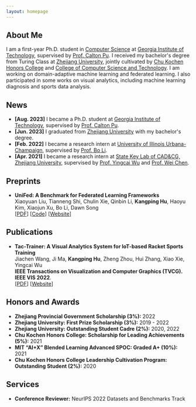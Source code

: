 ```yaml
---
layout: homepage
---
```


## About Me

I am a first-year Ph.D. student in [Computer Science](https://scs.gatech.edu) at [Georgia Institute of Technology](https://gatech.edu), supervised by [Prof. Calton Pu](https://www.cc.gatech.edu/~calton). I received my bachelor's degree from Turing Class at [Zhejiang University](https://www.zju.edu.cn/english), jointly cultivated by [Chu Kochen Honors College](http://ckc.zju.edu.cn/ckcen) and [College of Computer Science and Technology](http://www.en.cs.zju.edu.cn). I am working on domain-adaptive machine learning and federated learning. I also participated in some works on visual analytics, including machine learning diagnosis and sports data analysis.

## News

- **[Aug. 2023]** I became a Ph.D. student at [Georgia Institute of Technology](https://gatech.edu), supervised by [Prof. Calton Pu](https://www.cc.gatech.edu/~calton).
- **[Jun. 2023]** I graduated from [Zhejiang University](https://www.zju.edu.cn/english) with my bachelor's degree.
- **[Feb. 2022]** I became a research intern at [University of Illinois Urbana-Champaign](https://illinois.edu), supervised by [Prof. Bo Li](https://aisecure.github.io).
- **[Apr. 2021]** I became a research intern at [State Key Lab of CAD&CG, Zhejiang University](http://www.cad.zju.edu.cn/english.html), supervised by [Prof. Yingcai Wu](http://www.ycwu.org) and [Prof. Wei Chen](http://www.cad.zju.edu.cn/chenwei).

## Preprints

- **UniFed: A Benchmark for Federated Learning Frameworks**
  <br>
  Xiaoyuan Liu, Tianneng Shi, Chulin Xie, Qinbin Li, **Kangping Hu**, Haoyu Kim, Xiaojun Xu, Bo Li, Dawn Song
  <br>
  [[PDF](https://arxiv.org/pdf/2207.10308.pdf)] [[Code](https://github.com/AI-secure/FLBenchmark-toolkit)] [[Website](https://unifedbenchmark.github.io)]

## Publications

- **Tac-Trainer: A Visual Analytics System for IoT-based Racket Sports Training**
  <br>
  Jiachen Wang, Ji Ma, **Kangping Hu**, Zheng Zhou, Hui Zhang, Xiao Xie, Yingcai Wu
  <br>
  **IEEE Transactions on Visualization and Computer Graphics (TVCG). IEEE VIS 2022**.
  <br>
  [[PDF](https://zjuidg.org/source/projects/TacTrainer/TacTrainer.pdf)] [[Website](https://zjuidg.org/publications/TacTrainer)]

## Honors and Awards

 - **Zhejiang Provincial Government Scholarship (3%):** 2022
 - **Zhejiang University: First Prize Scholarship (3%):** 2019 - 2022
 - **Zhejiang University: Outstanding Student Cadre (2%):** 2020, 2022
 - **Chu Kochen Honors College: Scholarship for Leading Achievements (5%):** 2021
 - **MIT “AI+X” Blended Learning Advanced SPOC: Graded A+ (10%):** 2021
 - **Chu Kochen Honors College Leadership Cultivation Program: Outstanding Student (2%):** 2020

## Services

- **Conference Reviewer:** NeurIPS 2022 Datasets and Benchmarks Track
